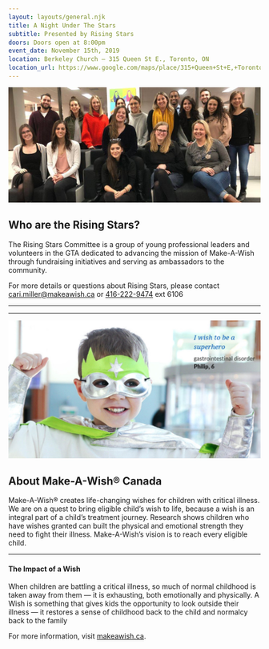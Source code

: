 ```yaml
---
layout: layouts/general.njk
title: A Night Under The Stars
subtitle: Presented by Rising Stars
doors: Doors open at 8:00pm
event_date: November 15th, 2019
location: Berkeley Church – 315 Queen St E., Toronto, ON
location_url: https://www.google.com/maps/place/315+Queen+St+E,+Toronto,+ON+M5A+1S7/data=!4m2!3m1!1s0x89d4cb38fc0346f3:0x88b2a8f0af70ec18?sa=X&ved=2ahUKEwiU67-8jPLjAhXCHM0KHWxkDfcQ8gEwAHoECAoQAQ
---
```


![Picture of Rising Stars staff](/images/rising-stars-staff.jpg "Picture of Rising Stars staff")
## Who are the Rising Stars?
The Rising Stars Committee is a group of young professional leaders and volunteers in the GTA dedicated to advancing the mission of Make-A-Wish through fundraising initiatives and serving as ambassadors to the community.

For more details or questions about Rising Stars, please contact [cari.miller@makeawish.ca](mailto:cari.miller@makeawish.ca) or [416-222-9474](tel:416-222-9474) ext 6106
***
***
![Picture of a Superhero Girl](/images/girl.jpg "Picture of a Superhero Girl")
## About Make-A-Wish® Canada
Make-A-Wish® creates life-changing wishes for children with critical illness. We are on a quest to bring eligible child’s wish to life,  because a wish is an integral part of a child’s treatment journey. Research shows children who have wishes granted can built the physical and emotional strength they need to fight their illness. Make-A-Wish’s vision is to reach every eligible child.
***
#### The Impact of a Wish
When children are battling a critical illness, so much of normal childhood is taken away from them — it is exhausting, both emotionally and physically. A Wish is something that gives kids the opportunity to look outside their illness — it restores a sense of childhood back to the child and normalcy back to the family

For more information, visit [makeawish.ca](https://makeawish.ca/).

